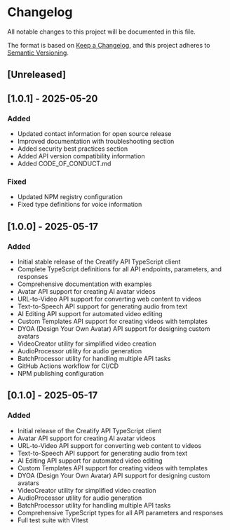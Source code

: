 # Changelog

All notable changes to this project will be documented in this file.

The format is based on [Keep a Changelog](https://keepachangelog.com/en/1.0.0/),
and this project adheres to [Semantic Versioning](https://semver.org/spec/v2.0.0.html).

## [Unreleased]

## [1.0.1] - 2025-05-20

### Added
- Updated contact information for open source release
- Improved documentation with troubleshooting section
- Added security best practices section
- Added API version compatibility information
- Added CODE_OF_CONDUCT.md

### Fixed
- Updated NPM registry configuration
- Fixed type definitions for voice information

## [1.0.0] - 2025-05-17

### Added
- Initial stable release of the Creatify API TypeScript client
- Complete TypeScript definitions for all API endpoints, parameters, and responses
- Comprehensive documentation with examples
- Avatar API support for creating AI avatar videos
- URL-to-Video API support for converting web content to videos
- Text-to-Speech API support for generating audio from text
- AI Editing API support for automated video editing
- Custom Templates API support for creating videos with templates
- DYOA (Design Your Own Avatar) API support for designing custom avatars
- VideoCreator utility for simplified video creation
- AudioProcessor utility for audio generation
- BatchProcessor utility for handling multiple API tasks
- GitHub Actions workflow for CI/CD
- NPM publishing configuration

## [0.1.0] - 2025-05-17

### Added
- Initial release of the Creatify API TypeScript client
- Avatar API support for creating AI avatar videos
- URL-to-Video API support for converting web content to videos
- Text-to-Speech API support for generating audio from text
- AI Editing API support for automated video editing
- Custom Templates API support for creating videos with templates
- DYOA (Design Your Own Avatar) API support for designing custom avatars
- VideoCreator utility for simplified video creation
- AudioProcessor utility for audio generation
- BatchProcessor utility for handling multiple API tasks
- Comprehensive TypeScript types for all API parameters and responses
- Full test suite with Vitest
